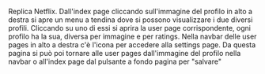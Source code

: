 Replica Netflix.
Dall'index page cliccando sull'immagine del profilo in alto a destra si apre un menu a tendina dove si possono visualizzare i due diversi profili.
Cliccando su uno di essi si aprira la user page corrispondente, ogni profilo ha la sua, diversa per immagine e per ratings.
Nella navbar delle user pages in alto a destra c'è l'icona per accedere alla settings page.
Da questa pagina si può poi tornare alle user pages dall'immagine del profilo nella navbar o all'index page dal pulsante a fondo pagina per "salvare"
